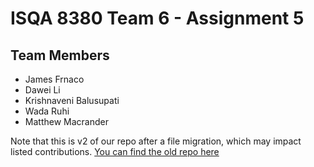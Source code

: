 # ISQA 8380 Team 6 - Assignment 5

## Team Members
* James Frnaco
* Dawei Li
* Krishnaveni Balusupati
* Wada Ruhi
* Matthew Macrander

Note that this is v2 of our repo after a file migration, which may impact listed contributions.
[You can find the old repo here](https://github.com/https-github-com-EntArch-SysIntegration/Assignment5)
